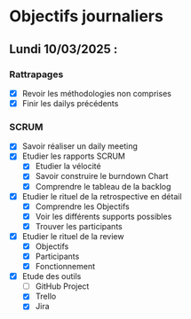 # Objectifs journaliers

## Lundi 10/03/2025 :

### Rattrapages

- [x] Revoir les méthodologies non comprises
- [x] Finir les dailys précédents

### SCRUM

- [x] Savoir réaliser un daily meeting
- [x] Etudier les rapports SCRUM
  - [x] Etudier la vélocité
  - [x] Savoir construire le burndown Chart
  - [x] Comprendre le tableau de la backlog
- [x] Etudier le rituel de la retrospective en détail
  - [x] Comprendre les Objectifs
  - [x] Voir les différents supports possibles
  - [x] Trouver les participants
- [x] Etudier le rituel de la review
  - [x] Objectifs
  - [x] Participants
  - [x] Fonctionnement
- [x] Etude des outils
  - [ ] GitHub Project
  - [x] Trello
  - [x] Jira
